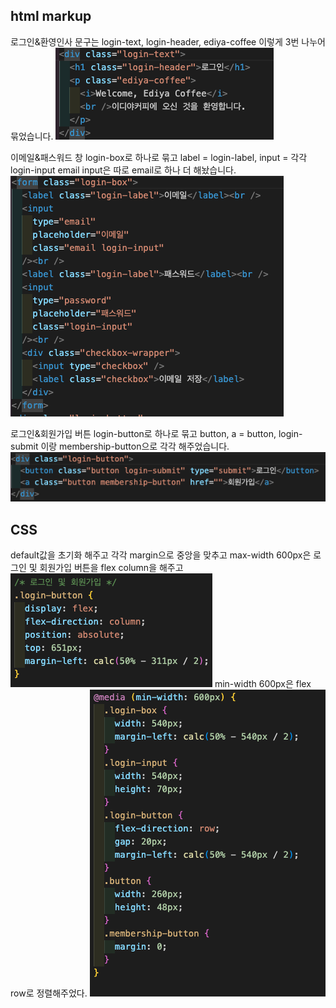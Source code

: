 <h2>html markup</h2>

로그인&환영인사 문구는 login-text, login-header, ediya-coffee
이렇게 3번 나누어 묶었습니다.
<img src="./images/문구 묶음.png" />

이메일&패스워드 창
login-box로 하나로 묶고
label = login-label, input = 각각 login-input
email input은 따로 email로 하나 더 해놨습니다.
<img src="./images/from묶음.png" />

로그인&회원가입 버튼
login-button로 하나로 묶고
button, a = button,
login-submit 이랑 membership-button으로
각각 해주었습니다.
<img src="./images/로그인버튼.png" />

<h2>CSS</h2>

default값을 초기화 해주고
각각 margin으로 중앙을 맞추고
max-width 600px은
로그인 및 회원가입 버튼을 flex column을 해주고
<img src="./images/flex.png" />
min-width 600px은
flex row로 정렬해주었다.
<img src="./images/media.png" />
